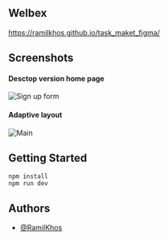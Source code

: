 ## Welbex

https://ramilkhos.github.io/task_maket_figma/

## Screenshots
#### Desctop version home page
![Sign up form](/public/screenshots/home_page.png)
#### Adaptive layout
![Main](/public/screenshots/home_page_mobile.png)

## Getting Started
```
npm install
npm run dev
```

## Authors 
 - [@RamilKhos](https://github.com/RamilKhos) 


